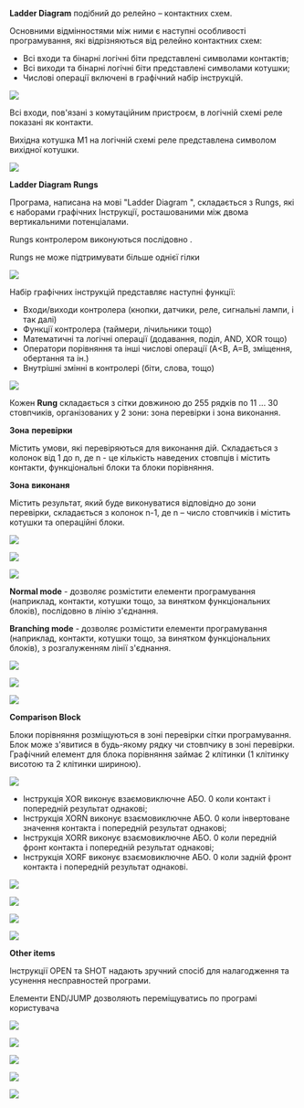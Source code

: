 **Ladder Diagram** подібний до релейно – контактних схем. 

Основними відмінностями між ними є наступні особливості програмування, які відрізняються від релейно контактних схем:

- Всі входи та бінарні логічні біти представлені символами контактів;
- Всі виходи та бінарні логічні біти представлені символами котушки;
- Числові операції включені в графічний набір інструкцій.

![](media/3_02.jpg)

Всі входи, пов'язані з комутаційним пристроєм, в логічній схемі реле показані як контакти.

Вихідна котушка M1 на логічній схемі реле представлена символом вихідної котушки.

![](media/3_03.jpg)



**Ladder Diagram Rungs**

Програма, написана на мові "Ladder Diagram ", складається з Rungs, які є наборами графічних Інструкції, росташованими між двома вертикальними потенціалами. 

Rungs контролером виконуються послідовно .

Rungs не може підтримувати більше однієї гілки

![](media/3_05.jpg)



Набір графічних інструкцій представляє наступні функції:

- Входи/виходи контролера (кнопки, датчики, реле, сигнальні лампи, і так далі)
- Функції контролера (таймери, лічильники тощо)
- Математичні та логічні операції (додавання, поділ, AND, XOR тощо)
- Оператори порівняння та інші числові операції  (A<B, A=B, зміщення, обертання та ін.)
- Внутрішні змінні в контролері (біти, слова, тощо)

![](media/3_06.jpg)



Кожен **Rung** складається з сітки довжиною до 255 рядків по 11 ... 30 стовпчиків, організованих у 2 зони: зона перевірки і зона виконання.

**Зона** **перевірки**

Містить умови, які перевіряються для виконання дій. Складається з колонок від 1 до n, де n - це кількість наведених стовпців і містить контакти, функціональні блоки та блоки порівняння.

**Зона** **виконаня**

Містить результат, який буде виконуватися відповідно до зони перевірки, складається з колонок n-1, де n – число стовпчиків і містить котушки та  операційні блоки.

![](media/3_07.jpg)



![](media/3_08.jpg)



![](media/3_09.jpg)



**Normal mode** - дозволяє розмістити елементи програмування (наприклад, контакти, котушки тощо, за винятком функціональних блоків), послідовно в лінію з'єднання.

**Branching mode** - дозволяє розмістити елементи програмування (наприклад, контакти, котушки тощо, за винятком функціональних блоків), з розгалуженням лінії з'єднання.

![](media/3_10.jpg)



![](media/3_11.jpg)

![](media/3_12.jpg)



**Comparison Block**

Блоки порівняння розміщуються в зоні перевірки сітки програмування. Блок може з'явитися в будь-якому рядку чи стовпчику в зоні перевірки. Графічний елемент для блока порівняння займає 2 клітинки (1 клітинку висотою та 2 клітинки шириною).

![](media/3_13.jpg)



- Інструкція XOR виконує взаємовиключне АБО.  0 коли контакт і попередній результат однакові;
- Інструкція XORN виконує взаємовиключне АБО. 0 коли інвертоване значення контакта і попередній результат однакові;
- Інструкція XORR виконує взаємовиключне АБО. 0 коли передній фронт контакта і попередній результат однакові;
- Інструкція XORF виконує взаємовиключне АБО. 0 коли задній фронт контакта і попередній результат однакові.

![](media/3_14.jpg)

![](media/3_15.jpg)

![](media/3_16_1.jpg)

![](media/3_16_2.jpg)



**Other items**

Інструкції OPEN та SHOT надають зручний спосіб для налагодження та усунення несправностей програми.

Елементи END/JUMP дозволяють переміщуватись по програмі користувача

![](media/3_17.jpg)

![](media/3_18.jpg)

![](media/3_19_1.jpg)

![](media/3_19_2.jpg)

![](media/3_20.jpg)